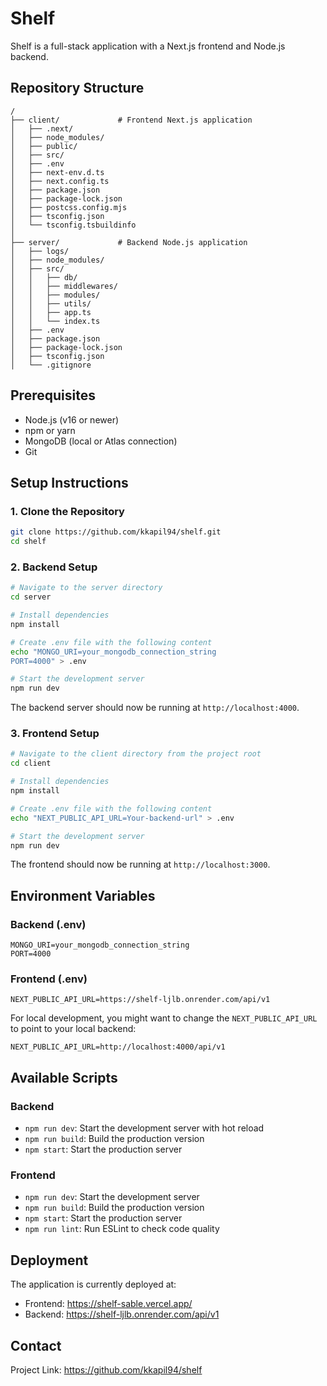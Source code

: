 # Shelf

Shelf is a full-stack application with a Next.js frontend and Node.js backend.

## Repository Structure

```
/
├── client/             # Frontend Next.js application
│   ├── .next/
│   ├── node_modules/
│   ├── public/
│   ├── src/
│   ├── .env
│   ├── next-env.d.ts
│   ├── next.config.ts
│   ├── package.json
│   ├── package-lock.json
│   ├── postcss.config.mjs
│   ├── tsconfig.json
│   └── tsconfig.tsbuildinfo
│
├── server/             # Backend Node.js application
│   ├── logs/
│   ├── node_modules/
│   ├── src/
│   │   ├── db/
│   │   ├── middlewares/
│   │   ├── modules/
│   │   ├── utils/
│   │   ├── app.ts
│   │   └── index.ts
│   ├── .env
│   ├── package.json
│   ├── package-lock.json
│   ├── tsconfig.json
│   └── .gitignore
```

## Prerequisites

- Node.js (v16 or newer)
- npm or yarn
- MongoDB (local or Atlas connection)
- Git

## Setup Instructions

### 1. Clone the Repository

```bash
git clone https://github.com/kkapil94/shelf.git
cd shelf
```

### 2. Backend Setup

```bash
# Navigate to the server directory
cd server

# Install dependencies
npm install

# Create .env file with the following content
echo "MONGO_URI=your_mongodb_connection_string
PORT=4000" > .env

# Start the development server
npm run dev
```

The backend server should now be running at `http://localhost:4000`.

### 3. Frontend Setup

```bash
# Navigate to the client directory from the project root
cd client

# Install dependencies
npm install

# Create .env file with the following content
echo "NEXT_PUBLIC_API_URL=Your-backend-url" > .env

# Start the development server
npm run dev
```

The frontend should now be running at `http://localhost:3000`.

## Environment Variables

### Backend (.env)

```
MONGO_URI=your_mongodb_connection_string
PORT=4000
```

### Frontend (.env)

```
NEXT_PUBLIC_API_URL=https://shelf-ljlb.onrender.com/api/v1
```

For local development, you might want to change the `NEXT_PUBLIC_API_URL` to point to your local backend:

```
NEXT_PUBLIC_API_URL=http://localhost:4000/api/v1
```

## Available Scripts

### Backend

- `npm run dev`: Start the development server with hot reload
- `npm run build`: Build the production version
- `npm start`: Start the production server

### Frontend

- `npm run dev`: Start the development server
- `npm run build`: Build the production version
- `npm start`: Start the production server
- `npm run lint`: Run ESLint to check code quality

## Deployment

The application is currently deployed at:

- Frontend: https://shelf-sable.vercel.app/
- Backend: https://shelf-ljlb.onrender.com/api/v1

## Contact

Project Link: https://github.com/kkapil94/shelf

